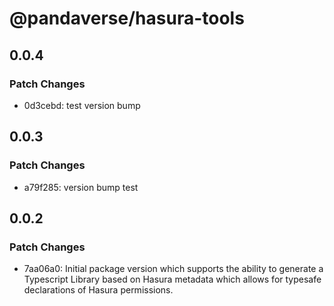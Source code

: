 # @pandaverse/hasura-tools

## 0.0.4

### Patch Changes

- 0d3cebd: test version bump

## 0.0.3

### Patch Changes

- a79f285: version bump test

## 0.0.2

### Patch Changes

- 7aa06a0: Initial package version which supports the ability to generate a Typescript Library based on Hasura metadata
  which allows for typesafe declarations of Hasura permissions.
